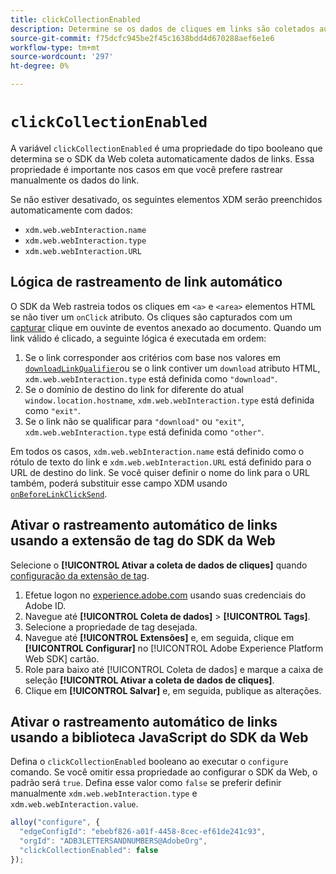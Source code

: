 ```yaml
---
title: clickCollectionEnabled
description: Determine se os dados de cliques em links são coletados automaticamente.
source-git-commit: f75dcfc945be2f45c1638bdd4d670288aef6e1e6
workflow-type: tm+mt
source-wordcount: '297'
ht-degree: 0%

---
```



# `clickCollectionEnabled`

A variável `clickCollectionEnabled` é uma propriedade do tipo booleano que determina se o SDK da Web coleta automaticamente dados de links. Essa propriedade é importante nos casos em que você prefere rastrear manualmente os dados do link.

Se não estiver desativado, os seguintes elementos XDM serão preenchidos automaticamente com dados:

* `xdm.web.webInteraction.name`
* `xdm.web.webInteraction.type`
* `xdm.web.webInteraction.URL`

## Lógica de rastreamento de link automático

O SDK da Web rastreia todos os cliques em `<a>` e `<area>` elementos HTML se não tiver um `onClick` atributo. Os cliques são capturados com um [capturar](https://www.w3.org/TR/uievents/#capture-phase) clique em ouvinte de eventos anexado ao documento. Quando um link válido é clicado, a seguinte lógica é executada em ordem:

1. Se o link corresponder aos critérios com base nos valores em [`downloadLinkQualifier`](downloadlinkqualifier.md)ou se o link contiver um `download` atributo HTML, `xdm.web.webInteraction.type` está definida como `"download"`.
1. Se o domínio de destino do link for diferente do atual `window.location.hostname`, `xdm.web.webInteraction.type` está definida como `"exit"`.
1. Se o link não se qualificar para `"download"` ou `"exit"`, `xdm.web.webInteraction.type` está definida como `"other"`.

Em todos os casos, `xdm.web.webInteraction.name` está definido como o rótulo de texto do link e `xdm.web.webInteraction.URL` está definido para o URL de destino do link. Se você quiser definir o nome do link para o URL também, poderá substituir esse campo XDM usando [`onBeforeLinkClickSend`](onbeforelinkclicksend.md).

## Ativar o rastreamento automático de links usando a extensão de tag do SDK da Web

Selecione o **[!UICONTROL Ativar a coleta de dados de cliques]** quando [configuração da extensão de tag](/help/tags/extensions/client/web-sdk/web-sdk-extension-configuration.md).

1. Efetue logon no [experience.adobe.com](https://experience.adobe.com) usando suas credenciais do Adobe ID.
1. Navegue até **[!UICONTROL Coleta de dados]** > **[!UICONTROL Tags]**.
1. Selecione a propriedade de tag desejada.
1. Navegue até **[!UICONTROL Extensões]** e, em seguida, clique em **[!UICONTROL Configurar]** no [!UICONTROL Adobe Experience Platform Web SDK] cartão.
1. Role para baixo até [!UICONTROL Coleta de dados] e marque a caixa de seleção **[!UICONTROL Ativar a coleta de dados de cliques]**.
1. Clique em **[!UICONTROL Salvar]** e, em seguida, publique as alterações.

## Ativar o rastreamento automático de links usando a biblioteca JavaScript do SDK da Web

Defina o `clickCollectionEnabled` booleano ao executar o `configure` comando. Se você omitir essa propriedade ao configurar o SDK da Web, o padrão será `true`. Defina esse valor como `false` se preferir definir manualmente `xdm.web.webInteraction.type` e `xdm.web.webInteraction.value`.

```js
alloy("configure", {
  "edgeConfigId": "ebebf826-a01f-4458-8cec-ef61de241c93",
  "orgId": "ADB3LETTERSANDNUMBERS@AdobeOrg",
  "clickCollectionEnabled": false
});
```
